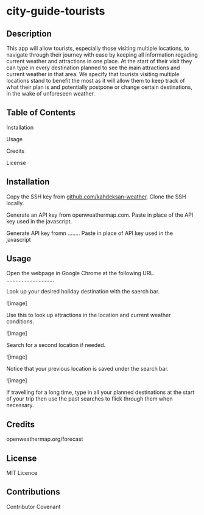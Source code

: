 # city-guide-tourists

## Description

This app will allow tourists, especially those visiting multiple locations, to navigate through their journey with ease by keeping all information regading current weather and attractions in one place. At the start of their visit they can type in every destination planned to see the main attractions and current weather in that area. We specify that tourists visiting multiple locations stand to benefit the most as it will allow them to keep track of what their plan is and potentially postpone or change certain destinations, in the wake of unforeseen weather.

## Table of Contents
Installation

Usage

Credits

License

## Installation
Copy the SSH key from [github.com/kahdeksan-weather](https://github.com/Zuhra-Y/city-guide-tourists). Clone the SSH locally.

Generate an API key from openweathermap.com. Paste in place of the API key used in the javascript.

Generate API key fromn ........ Paste in place of API key used in the javascript

## Usage
Open the webpage in Google Chrome at the following URL. 
...............................

Look up your desired holiday destination with the saerch bar.

![image]

Use this to look up attractions in the location and current weather conditions.

![image]


Search for a second location if needed.

![image]

Notice that your previous location is saved under the search bar.

![image]

If travelling for a long time, type in all your planned destinations at the start of your trip then use the past searches to flick through them when necessary.

## Credits



openweathermap.org/forecast

## License
MIT Licence

## Contributions
Contributor Covenant

